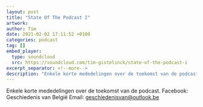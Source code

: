 ```yaml
---
layout: post
title: "State Of The Podcast I"
artwork: 
author: Tim
date: 2021-02-02 17:11:52 +0100
categories: podcast
tag: []
embed_player:
  type: soundcloud
  src: https://soundcloud.com/tim-gistelinck/state-of-the-podcast-i
excerpt_separator: <!--more-->
description: "Enkele korte mededelingen over de toekomst van de podcast."
---
```

Enkele korte mededelingen over de toekomst van de podcast. 
Facebook: Geschiedenis van België
Email: geschiedenisvan@outlook.be